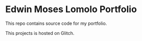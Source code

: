 # Edwin Moses Lomolo Portfolio
This repo contains source code for my portfolio.

This projects is hosted on Glitch.